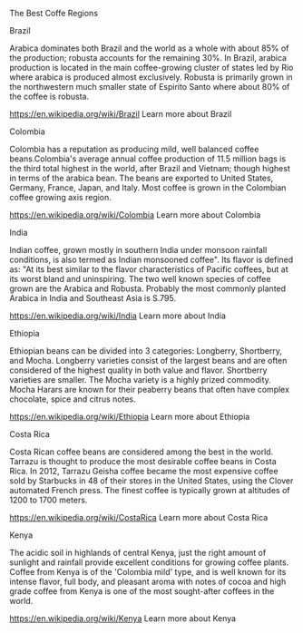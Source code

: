 The Best Coffe Regions


Brazil

 Arabica dominates both Brazil and the world as a whole with about
            85% of the production; robusta accounts for the remaining 30%. In
            Brazil, arabica production is located in the main coffee-growing
            cluster of states led by Rio where arabica is produced almost
            exclusively. Robusta is primarily grown in the northwestern much
            smaller state of Espirito Santo where about 80% of the coffee is
            robusta.

https://en.wikipedia.org/wiki/Brazil Learn more about Brazil



Colombia

Colombia has a reputation as producing mild, well
                balanced coffee beans.Colombia's average annual coffee
                production of 11.5 million bags is the third total
                highest in the world, after Brazil and Vietnam; though
                highest in terms of the arabica bean. The beans are
                exported to United States, Germany, France, Japan, and
                Italy. Most coffee is grown in the Colombian coffee
                growing axis region.

https://en.wikipedia.org/wiki/Colombia Learn more about Colombia



India

 Indian coffee, grown mostly in southern India under
                monsoon rainfall conditions, is also termed as Indian
                monsooned coffee". Its flavor is defined as: "At its
                best similar to the flavor characteristics of Pacific
                coffees, but at its worst bland and uninspiring. The two
                well known species of coffee grown are the Arabica and
                Robusta. Probably the most commonly planted Arabica in
                India and Southeast Asia is S.795.

https://en.wikipedia.org/wiki/India Learn more about India

Ethiopia

Ethiopian beans can be divided into 3 categories:
                Longberry, Shortberry, and Mocha. Longberry varieties
                consist of the largest beans and are often considered of
                the highest quality in both value and flavor. Shortberry
                varieties are smaller. The Mocha variety is a highly
                prized commodity. Mocha Harars are known for their
                peaberry beans that often have complex chocolate, spice
                and citrus notes.

https://en.wikipedia.org/wiki/Ethiopia Learn more about Ethiopia



Costa Rica

Costa Rican coffee beans are considered among the best
                in the world. Tarrazu is thought to produce the most
                desirable coffee beans in Costa Rica. In 2012, Tarrazu
                Geisha coffee became the most expensive coffee sold by
                Starbucks in 48 of their stores in the United States,
                using the Clover automated French press. The finest
                coffee is typically grown at altitudes of 1200 to 1700
                meters.

https://en.wikipedia.org/wiki/CostaRica Learn more about Costa Rica


Kenya

The acidic soil in highlands of central Kenya, just the
                right amount of sunlight and rainfall provide excellent
                conditions for growing coffee plants. Coffee from Kenya
                is of the 'Colombia mild' type, and is well known for
                its intense flavor, full body, and pleasant aroma with
                notes of cocoa and high grade coffee from Kenya is one
                of the most sought-after coffees in the world.

https://en.wikipedia.org/wiki/Kenya  Learn more about Kenya






